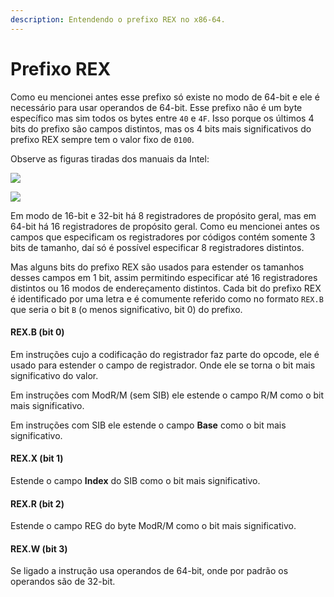 ```yaml
---
description: Entendendo o prefixo REX no x86-64.
---
```


# Prefixo REX

Como eu mencionei antes esse prefixo só existe no modo de 64-bit e ele é necessário para usar operandos de 64-bit. Esse prefixo não é um byte específico mas sim todos os bytes entre `40` e `4F`. Isso porque os últimos 4 bits do prefixo são campos distintos, mas os 4 bits mais significativos do prefixo REX sempre tem o valor fixo de `0100`.

Observe as figuras tiradas dos manuais da Intel:

![](../../.gitbook/assets/Captura\_de\_tela\_de\_2022-04-04\_21-31-47.png)

![](../../.gitbook/assets/Captura\_de\_tela\_de\_2022-04-04\_21-34-57.png)



Em modo de 16-bit e 32-bit há 8 registradores de propósito geral, mas em 64-bit há 16 registradores de propósito geral. Como eu mencionei antes os campos que especificam os registradores por códigos contém somente 3 bits de tamanho, daí só é possível especificar 8 registradores distintos.

Mas alguns bits do prefixo REX são usados para estender os tamanhos desses campos em 1 bit, assim permitindo especificar até 16 registradores distintos ou 16 modos de endereçamento distintos. Cada bit do prefixo REX é identificado por uma letra e é comumente referido como no formato `REX.B` que seria o bit `B` (o menos significativo, bit 0) do prefixo.

#### **REX.B (bit 0)**

Em instruções cujo a codificação do registrador faz parte do opcode, ele é usado para estender o campo de registrador. Onde ele se torna o bit mais significativo do valor.

Em instruções com ModR/M (sem SIB) ele estende o campo R/M como o bit mais significativo.

Em instruções com SIB ele estende o campo **Base** como o bit mais significativo.

#### **REX.X (bit 1)**

Estende o campo **Index** do SIB como o bit mais significativo.

#### **REX.R (bit 2)**

Estende o campo REG do byte ModR/M como o bit mais significativo.

#### **REX.W (bit 3)**

Se ligado a instrução usa operandos de 64-bit, onde por padrão os operandos são de 32-bit.

